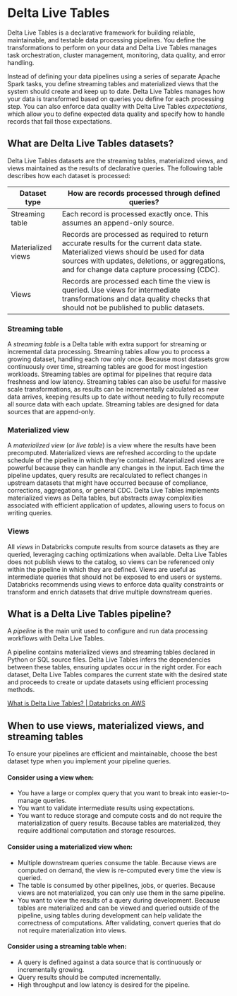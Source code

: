 # Delta Live Tables

Delta Live Tables is a declarative framework for building reliable, maintainable, and testable data processing pipelines. You define the transformations to perform on your data and Delta Live Tables manages task orchestration, cluster management, monitoring, data quality, and error handling.

Instead of defining your data pipelines using a series of separate Apache Spark tasks, you define streaming tables and materialized views that the system should create and keep up to date. Delta Live Tables manages how your data is transformed based on queries you define for each processing step. You can also enforce data quality with Delta Live Tables _expectations_, which allow you to define expected data quality and specify how to handle records that fail those expectations.

## What are Delta Live Tables datasets?

Delta Live Tables datasets are the streaming tables, materialized views, and views maintained as the results of declarative queries. The following table describes how each dataset is processed:

| Dataset type | How are records processed through defined queries? |
|---|---|
| Streaming table | Each record is processed exactly once. This assumes an append-only source. |
| Materialized views | Records are processed as required to return accurate results for the current data state. Materialized views should be used for data sources with updates, deletions, or aggregations, and for change data capture processing (CDC). |
| Views | Records are processed each time the view is queried. Use views for intermediate transformations and data quality checks that should not be published to public datasets. |

### Streaming table

A _streaming table_ is a Delta table with extra support for streaming or incremental data processing. Streaming tables allow you to process a growing dataset, handling each row only once. Because most datasets grow continuously over time, streaming tables are good for most ingestion workloads. Streaming tables are optimal for pipelines that require data freshness and low latency. Streaming tables can also be useful for massive scale transformations, as results can be incrementally calculated as new data arrives, keeping results up to date without needing to fully recompute all source data with each update. Streaming tables are designed for data sources that are append-only.

### Materialized view

A _materialized view_ (or _live table_) is a view where the results have been precomputed. Materialized views are refreshed according to the update schedule of the pipeline in which they’re contained. Materialized views are powerful because they can handle any changes in the input. Each time the pipeline updates, query results are recalculated to reflect changes in upstream datasets that might have occurred because of compliance, corrections, aggregations, or general CDC. Delta Live Tables implements materialized views as Delta tables, but abstracts away complexities associated with efficient application of updates, allowing users to focus on writing queries.

### Views

All _views_ in Databricks compute results from source datasets as they are queried, leveraging caching optimizations when available. Delta Live Tables does not publish views to the catalog, so views can be referenced only within the pipeline in which they are defined. Views are useful as intermediate queries that should not be exposed to end users or systems. Databricks recommends using views to enforce data quality constraints or transform and enrich datasets that drive multiple downstream queries.

## What is a Delta Live Tables pipeline?

A _pipeline_ is the main unit used to configure and run data processing workflows with Delta Live Tables.

A pipeline contains materialized views and streaming tables declared in Python or SQL source files. Delta Live Tables infers the dependencies between these tables, ensuring updates occur in the right order. For each dataset, Delta Live Tables compares the current state with the desired state and proceeds to create or update datasets using efficient processing methods.

[What is Delta Live Tables? | Databricks on AWS](https://docs.databricks.com/delta-live-tables/index.html)

## When to use views, materialized views, and streaming tables

To ensure your pipelines are efficient and maintainable, choose the best dataset type when you implement your pipeline queries.

#### Consider using a view when:

- You have a large or complex query that you want to break into easier-to-manage queries.
- You want to validate intermediate results using expectations.
- You want to reduce storage and compute costs and do not require the materialization of query results. Because tables are materialized, they require additional computation and storage resources.

#### Consider using a materialized view when:

- Multiple downstream queries consume the table. Because views are computed on demand, the view is re-computed every time the view is queried.
- The table is consumed by other pipelines, jobs, or queries. Because views are not materialized, you can only use them in the same pipeline.
- You want to view the results of a query during development. Because tables are materialized and can be viewed and queried outside of the pipeline, using tables during development can help validate the correctness of computations. After validating, convert queries that do not require materialization into views.

#### Consider using a streaming table when:

- A query is defined against a data source that is continuously or incrementally growing.
- Query results should be computed incrementally.
- High throughput and low latency is desired for the pipeline.
